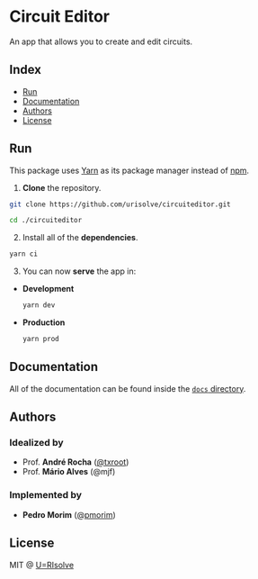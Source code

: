 # Circuit Editor

An app that allows you to create and edit circuits.

## Index

- [Run](#run)
- [Documentation](#documentation)
- [Authors](#authors)
- [License](#license)

## Run

This package uses [Yarn](https://yarnpkg.com/) as its package manager instead of [npm](https://www.npmjs.com/).

1. **Clone** the repository.

  ```bash
  git clone https://github.com/urisolve/circuiteditor.git
  ```

  ```bash
  cd ./circuiteditor
  ```

2. Install all of the **dependencies**.

  ```bash
  yarn ci
  ```

3. You can now **serve** the app in:

  - **Development**

    ```bash
    yarn dev
    ```

  - **Production**

    ```bash
    yarn prod
    ```

## Documentation

All of the documentation can be found inside the [`docs` directory](./docs/README.md).

## Authors

### Idealized by

- Prof. **André Rocha** ([@txroot](https://github.com/txroot))
- Prof. **Mário Alves** (@mjf)

### Implemented by

- **Pedro Morim** ([@pmorim](https://github.com/pmorim))

## License

MIT @ [U=RIsolve](https://urisolve.pt/)
